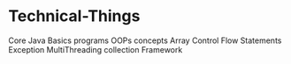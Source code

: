 # Technical-Things
 Core Java Basics programs
 OOPs concepts
 Array
 Control Flow Statements
 Exception
 MultiThreading
 collection Framework
 
